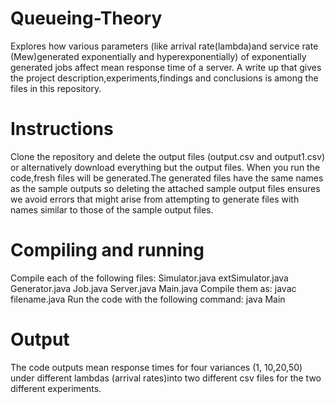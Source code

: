 # Queueing-Theory
Explores how various parameters (like arrival rate(lambda)and service rate (Mew)generated exponentially and hyperexponentially) of exponentially generated jobs affect mean response time of a server.
A write up that gives the project description,experiments,findings and conclusions is among the files in this repository.
# Instructions
Clone the repository and delete the output files (output.csv and output1.csv) or alternatively download everything but the output files. When you run the code,fresh files will be generated.The generated files have the same names as the sample outputs so deleting the attached sample output files ensures we avoid errors that might arise from attempting to generate files with names similar to those of the sample output files.
# Compiling and running
Compile each of the following files:
Simulator.java
extSimulator.java
Generator.java
Job.java
Server.java
Main.java
Compile them as: javac filename.java
Run the code with the following command:
java Main
# Output
The code outputs mean response times for four variances (1, 10,20,50) under different lambdas (arrival rates)into two different csv files for the two different experiments.
